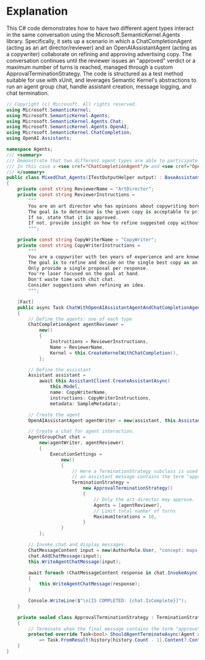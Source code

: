 # Explanation
This C# code demonstrates how to have two different agent types interact in the same conversation using the Microsoft.SemanticKernel.Agents library. Specifically, it sets up a scenario in which a ChatCompletionAgent (acting as an art director/reviewer) and an OpenAIAssistantAgent (acting as a copywriter) collaborate on refining and approving advertising copy. The conversation continues until the reviewer issues an "approved" verdict or a maximum number of turns is reached, managed through a custom ApprovalTerminationStrategy. The code is structured as a test method suitable for use with xUnit, and leverages Semantic Kernel's abstractions to run an agent group chat, handle assistant creation, message logging, and chat termination.

```csharp
// Copyright (c) Microsoft. All rights reserved.
using Microsoft.SemanticKernel;
using Microsoft.SemanticKernel.Agents;
using Microsoft.SemanticKernel.Agents.Chat;
using Microsoft.SemanticKernel.Agents.OpenAI;
using Microsoft.SemanticKernel.ChatCompletion;
using OpenAI.Assistants;

namespace Agents;
/// <summary>
/// Demonstrate that two different agent types are able to participate in the same conversation.
/// In this case a <see cref="ChatCompletionAgent"/> and <see cref="OpenAIAssistantAgent"/> participate.
/// </summary>
public class MixedChat_Agents(ITestOutputHelper output) : BaseAssistantTest(output)
{
    private const string ReviewerName = "ArtDirector";
    private const string ReviewerInstructions =
        """
        You are an art director who has opinions about copywriting born of a love for David Ogilvy.
        The goal is to determine is the given copy is acceptable to print.
        If so, state that it is approved.
        If not, provide insight on how to refine suggested copy without example.
        """;

    private const string CopyWriterName = "CopyWriter";
    private const string CopyWriterInstructions =
        """
        You are a copywriter with ten years of experience and are known for brevity and a dry humor.
        The goal is to refine and decide on the single best copy as an expert in the field.
        Only provide a single proposal per response.
        You're laser focused on the goal at hand.
        Don't waste time with chit chat.
        Consider suggestions when refining an idea.
        """;

    [Fact]
    public async Task ChatWithOpenAIAssistantAgentAndChatCompletionAgentAsync()
    {
        // Define the agents: one of each type
        ChatCompletionAgent agentReviewer =
            new()
            {
                Instructions = ReviewerInstructions,
                Name = ReviewerName,
                Kernel = this.CreateKernelWithChatCompletion(),
            };

        // Define the assistant
        Assistant assistant =
            await this.AssistantClient.CreateAssistantAsync(
                this.Model,
                name: CopyWriterName,
                instructions: CopyWriterInstructions,
                metadata: SampleMetadata);

        // Create the agent
        OpenAIAssistantAgent agentWriter = new(assistant, this.AssistantClient);

        // Create a chat for agent interaction.
        AgentGroupChat chat =
            new(agentWriter, agentReviewer)
            {
                ExecutionSettings =
                    new()
                    {
                        // Here a TerminationStrategy subclass is used that will terminate when
                        // an assistant message contains the term "approve".
                        TerminationStrategy =
                            new ApprovalTerminationStrategy()
                            {
                                // Only the art-director may approve.
                                Agents = [agentReviewer],
                                // Limit total number of turns
                                MaximumIterations = 10,
                            }
                    }
            };

        // Invoke chat and display messages.
        ChatMessageContent input = new(AuthorRole.User, "concept: maps made out of egg cartons.");
        chat.AddChatMessage(input);
        this.WriteAgentChatMessage(input);

        await foreach (ChatMessageContent response in chat.InvokeAsync())
        {
            this.WriteAgentChatMessage(response);
        }

        Console.WriteLine($"\n[IS COMPLETED: {chat.IsComplete}]");
    }

    private sealed class ApprovalTerminationStrategy : TerminationStrategy
    {
        // Terminate when the final message contains the term "approve"
        protected override Task<bool> ShouldAgentTerminateAsync(Agent agent, IReadOnlyList<ChatMessageContent> history, CancellationToken cancellationToken)
            => Task.FromResult(history[history.Count - 1].Content?.Contains("approve", StringComparison.OrdinalIgnoreCase) ?? false);
    }
}
```
